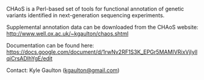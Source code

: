 CHAoS is a Perl-based set of tools for functional annotation of genetic variants identified in next-generation sequencing experiments.


Supplemental annotation data can be downloaded from the CHAoS website:
http://www.well.ox.ac.uk/~kgaulton/chaos.shtml


Documentation can be found here:
https://docs.google.com/document/d/1rwNv2RF1S3K_EPGr5MAMIVRixVjIyllqiCrsADlhYgE/edit


Contact:
Kyle Gaulton (kgaulton@gmail.com)